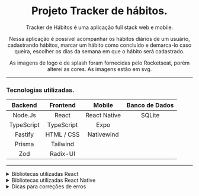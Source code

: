  <h1 align="center">Projeto Tracker de hábitos.</h1>

<p align="center">Tracker de Hábitos é uma aplicação full stack web e mobile.</p>
<p align="center"> Nessa aplicação é possível acompanhar os hábitos diários de um usuário, cadastrando hábitos, marcar um hábito como concluído e demarca-lo caso queira, escolher os dias da semana em que o hábito será cadastrado.</p>
<p align="center">As imagens de logo e de splash foram fornecidas pelo Rocketseat, porém alterei as cores. As imagens estão em svg.</p>

___________________________________________________________
### Tecnologias utilizadas. 

|   Backend     | Frontend     | Mobile       | Banco de Dados |
| :-----------: | :----------: |:----------:  |:----------:    |
| Node.Js       | React        | React Native | SQLite         |
| TypeScript    | TypeScript   | Expo         |
| Fastify       | HTML / CSS   | Nativewind   |                |
| Prisma        | Tailwind     |              |                |
| Zod           | Radix-UI     |              |                |


__________________________________________________________________________________________________________ 

<details>
<summary>Bibliotecas utilizadas React</summary>
 
- npm install -D tailwindcss postcss autoprefixer    (Bibliotecas de estilização)
  - Tailwindcss -> é um bootstrap.
  - Postcss-> automatiza tarefas dentro do CSS.
  - Autoprefixer -> adiciona prefixo do browser.
 
- npm i phosphor-react
  - Phosphor -> pacote de ícones

- npm i dayjs
  - Dayjs -> tratamento e manipulação de data.

- Radix-UI
  - npm install @radix-ui/react-dialog
  - npm install @radix-ui/react-popover
  - npm install @radix-ui/react-checkbox
  - Radix-ui -> auxilia na acessibilidade, por exemplo: no leitor de tela ele informa que um modal foi aberto.Os componentes são instalados separadamente. 

</details>

<details>
<summary>Bibliotecas utilizadas React Native</summary>

- npx expo install expo-font @expo-google-fonts/inter
  - instalar fontes.

- npm i nativewind
  - com o Nativewind instalado é possível utilizar o tailwind, é um bootstrap.

- npm i tailwindcss --save--dev
  - npx taiwindcss init
  - configurar o arquivo tailwind.config.js
  - configurar arquivo babel.config.js
    - É preciso typar o className para utilizar tailwind
    - seguir as recomendações do nativewind para configurações em typescript.
    
- npx expo install react-native-svg
  - Biblioteca para ler arquivo svg.

- npm i react-native-svg-transformer --save-dev
  - bilioteca para rendereizar o svg como componente
  - criar arquivo metro.config.js
  - criar arquivo svg.d.ts e colocar a configuração dentro dele.
 
- npm install dayjs
  - Biblioteca para tratar datas. Para configurar :
  - criar pasta lib, arquivo dayjs.ts e adicionar importação no app.tsx
   
 </details>

<details>
<summary>Dicas para correções de erros</summary>

- Se der erro ao rodar o npx prisma studio:
 
 ![image](https://github.com/JuCouto/HabitTrackerAplication-Mobile/assets/100319483/59ac91f7-b12d-4938-964f-c25e1152fd95)
 
  - Verificar se a pasta dev está no arquivo e Trocar a url no `schema.prisma` para o modelo abaixo:
 ```
datasource db {
  provider = "sqlite"
  url      = "file:dev.db"
}
 ```
